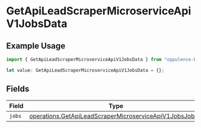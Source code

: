 # GetApiLeadScraperMicroserviceApiV1JobsData

## Example Usage

```typescript
import { GetApiLeadScraperMicroserviceApiV1JobsData } from "oppulence-backend-sdk/models/operations";

let value: GetApiLeadScraperMicroserviceApiV1JobsData = {};
```

## Fields

| Field                                                                                                                            | Type                                                                                                                             | Required                                                                                                                         | Description                                                                                                                      |
| -------------------------------------------------------------------------------------------------------------------------------- | -------------------------------------------------------------------------------------------------------------------------------- | -------------------------------------------------------------------------------------------------------------------------------- | -------------------------------------------------------------------------------------------------------------------------------- |
| `jobs`                                                                                                                           | [operations.GetApiLeadScraperMicroserviceApiV1JobsJobs](../../models/operations/getapileadscrapermicroserviceapiv1jobsjobs.md)[] | :heavy_minus_sign:                                                                                                               | N/A                                                                                                                              |